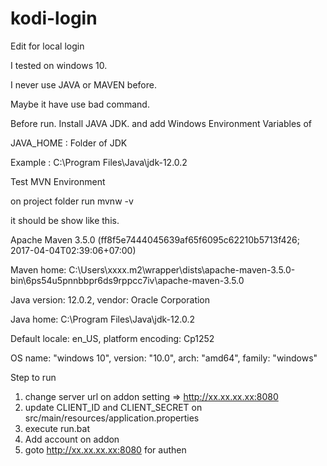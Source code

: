 # kodi-login
Edit for local login

I tested on windows 10.

I never use JAVA or MAVEN before.

Maybe it have use bad command.



Before run.
Install JAVA JDK.
and add Windows Environment Variables of

JAVA_HOME : Folder of JDK 

Example : C:\Program Files\Java\jdk-12.0.2



Test MVN Environment

on project folder run mvnw -v

it should be show like this.

Apache Maven 3.5.0 (ff8f5e7444045639af65f6095c62210b5713f426; 2017-04-04T02:39:06+07:00)

Maven home: C:\Users\xxxx\.m2\wrapper\dists\apache-maven-3.5.0-bin\6ps54u5pnnbbpr6ds9rppcc7iv\apache-maven-3.5.0

Java version: 12.0.2, vendor: Oracle Corporation

Java home: C:\Program Files\Java\jdk-12.0.2

Default locale: en_US, platform encoding: Cp1252

OS name: "windows 10", version: "10.0", arch: "amd64", family: "windows"



Step to run
1. change server url on addon setting => http://xx.xx.xx.xx:8080
2. update CLIENT_ID and CLIENT_SECRET on src/main/resources/application.properties 
3. execute run.bat
4. Add account on addon
5. goto http://xx.xx.xx.xx:8080 for authen
